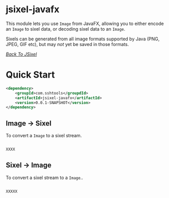 # jsixel-javafx

This module lets you use `Image` from JavaFX, allowing  you to either encode an `Image`
to sixel data, or decoding sixel data to an `Image`. 

Sixels can be generated from all image formats supported by Java (PNG, JPEG, GIF etc),
but may *not* yet be saved in those formats. 

*[Back To JSixel](../README.md)* 

# Quick Start

```xml
<dependency>
	<groupId>com.sshtools</groupdId>
	<artifactId>jsixel-javafx</artifactId>
	<version>0.0.1-SNAPSHOT</version>
</dependency>
```

## Image -> Sixel

To convert a `Image` to a sixel stream.

```java

XXXX

```

## Sixel -> Image

To convert a sixel stream to a `Image`..

```

XXXXX
```